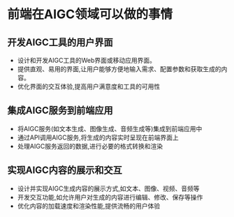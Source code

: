 # 前端在AIGC领域可以做的事情

## 开发AIGC工具的用户界面

- 设计和开发AIGC工具的Web界面或移动应用界面。
- 提供直观、易用的界面,让用户能够方便地输入需求、配置参数和获取生成的内容。
- 优化界面的交互体验,提高用户满意度和工具的可用性

## 集成AIGC服务到前端应用

- 将AIGC服务(如文本生成、图像生成、音频生成等)集成到前端应用中
- 通过API调用AIGC服务,将生成的内容实时呈现在前端界面上
- 处理AIGC服务返回的数据,进行必要的格式转换和渲染

## 实现AIGC内容的展示和交互

- 设计并实现AIGC生成内容的展示方式,如文本、图像、视频、音频等
- 开发交互功能,如允许用户对生成的内容进行编辑、修改、保存等操作
- 优化内容的加载速度和渲染性能,提供流畅的用户体验
